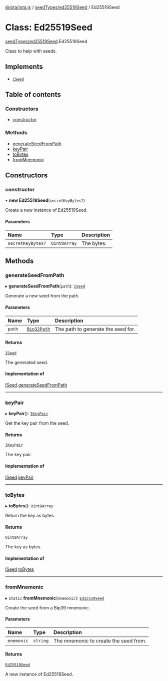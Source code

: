 [@iota/iota.js](../README.md) / [seedTypes/ed25519Seed](../modules/seedTypes_ed25519Seed.md) / Ed25519Seed

# Class: Ed25519Seed

[seedTypes/ed25519Seed](../modules/seedTypes_ed25519Seed.md).Ed25519Seed

Class to help with seeds.

## Implements

- [`ISeed`](../interfaces/models_ISeed.ISeed.md)

## Table of contents

### Constructors

- [constructor](seedTypes_ed25519Seed.Ed25519Seed.md#constructor)

### Methods

- [generateSeedFromPath](seedTypes_ed25519Seed.Ed25519Seed.md#generateseedfrompath)
- [keyPair](seedTypes_ed25519Seed.Ed25519Seed.md#keypair)
- [toBytes](seedTypes_ed25519Seed.Ed25519Seed.md#tobytes)
- [fromMnemonic](seedTypes_ed25519Seed.Ed25519Seed.md#frommnemonic)

## Constructors

### constructor

• **new Ed25519Seed**(`secretKeyBytes?`)

Create a new instance of Ed25519Seed.

#### Parameters

| Name | Type | Description |
| :------ | :------ | :------ |
| `secretKeyBytes?` | `Uint8Array` | The bytes. |

## Methods

### generateSeedFromPath

▸ **generateSeedFromPath**(`path`): [`ISeed`](../interfaces/models_ISeed.ISeed.md)

Generate a new seed from the path.

#### Parameters

| Name | Type | Description |
| :------ | :------ | :------ |
| `path` | [`Bip32Path`](crypto_bip32Path.Bip32Path.md) | The path to generate the seed for. |

#### Returns

[`ISeed`](../interfaces/models_ISeed.ISeed.md)

The generated seed.

#### Implementation of

[ISeed](../interfaces/models_ISeed.ISeed.md).[generateSeedFromPath](../interfaces/models_ISeed.ISeed.md#generateseedfrompath)

___

### keyPair

▸ **keyPair**(): [`IKeyPair`](../interfaces/models_IKeyPair.IKeyPair.md)

Get the key pair from the seed.

#### Returns

[`IKeyPair`](../interfaces/models_IKeyPair.IKeyPair.md)

The key pair.

#### Implementation of

[ISeed](../interfaces/models_ISeed.ISeed.md).[keyPair](../interfaces/models_ISeed.ISeed.md#keypair)

___

### toBytes

▸ **toBytes**(): `Uint8Array`

Return the key as bytes.

#### Returns

`Uint8Array`

The key as bytes.

#### Implementation of

[ISeed](../interfaces/models_ISeed.ISeed.md).[toBytes](../interfaces/models_ISeed.ISeed.md#tobytes)

___

### fromMnemonic

▸ `Static` **fromMnemonic**(`mnemonic`): [`Ed25519Seed`](seedTypes_ed25519Seed.Ed25519Seed.md)

Create the seed from a Bip39 mnemonic.

#### Parameters

| Name | Type | Description |
| :------ | :------ | :------ |
| `mnemonic` | `string` | The mnemonic to create the seed from. |

#### Returns

[`Ed25519Seed`](seedTypes_ed25519Seed.Ed25519Seed.md)

A new instance of Ed25519Seed.
